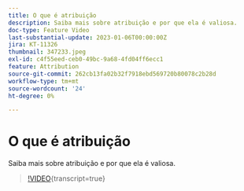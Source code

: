 ```yaml
---
title: O que é atribuição
description: Saiba mais sobre atribuição e por que ela é valiosa.
doc-type: Feature Video
last-substantial-update: 2023-01-06T00:00:00Z
jira: KT-11326
thumbnail: 347233.jpeg
exl-id: c4f55eed-ceb0-49bc-9a68-4fd04ff6ecc1
feature: Attribution
source-git-commit: 262cb13fa02b32f7918ebd569720b80078c2b28d
workflow-type: tm+mt
source-wordcount: '24'
ht-degree: 0%

---
```


# O que é atribuição

Saiba mais sobre atribuição e por que ela é valiosa.

>[!VIDEO](https://video.tv.adobe.com/v/347233/?learn=on){transcript=true}
